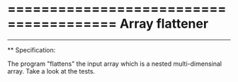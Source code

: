 =======================================
Array flattener
=======================================

____________________
** Specification:

The program "flattens" the input array which is a nested multi-dimensinal array. 
Take a look at the tests.
